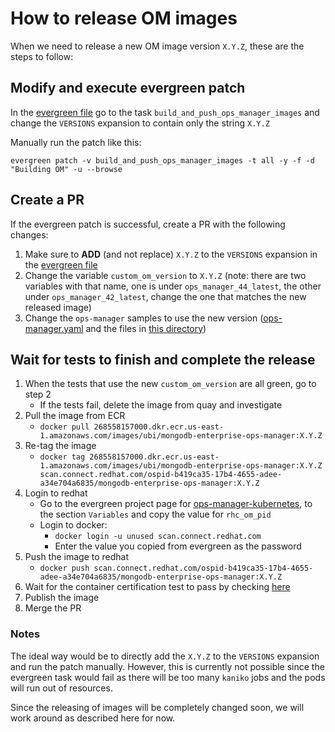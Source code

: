# How to release OM images

When we need to release a new OM image version `X.Y.Z`, these are the steps to follow:

## Modify and execute evergreen patch
In the [evergreen file](../../.evergreen.yml) go to the task `build_and_push_ops_manager_images` and change the `VERSIONS` expansion to contain only the string `X.Y.Z`

Manually run the patch like this:
```
evergreen patch -v build_and_push_ops_manager_images -t all -y -f -d "Building OM" -u --browse
```

## Create a PR
If the evergreen patch is successful, create a PR with the following changes:

1. Make sure to **ADD** (and not replace) `X.Y.Z` to the `VERSIONS` expansion in the [evergreen file](../../.evergreen.yml)
1. Change the variable `custom_om_version` to `X.Y.Z` (note: there are two variables with that name, one is under `ops_manager_44_latest`, the other under `ops_manager_42_latest`, change the one that matches the new released image)
1. Change the `ops-manager` samples to use the new version ([ops-manager.yaml](../../deploy/crds/samples/ops-manager.yaml) and the files in [this directory](../../public/samples/ops-manager))

## Wait for tests to finish and complete the release
1. When the tests that use the new `custom_om_version` are all green, go to step 2
   * If the tests fail, delete the image from quay and investigate
1. Pull the image from ECR
   * ```docker pull 268558157000.dkr.ecr.us-east-1.amazonaws.com/images/ubi/mongodb-enterprise-ops-manager:X.Y.Z```
1. Re-tag the image
   * ```docker tag 268558157000.dkr.ecr.us-east-1.amazonaws.com/images/ubi/mongodb-enterprise-ops-manager:X.Y.Z scan.connect.redhat.com/ospid-b419ca35-17b4-4655-adee-a34e704a6835/mongodb-enterprise-ops-manager:X.Y.Z```
1. Login to redhat
   * Go to the evergreen project page for [ops-manager-kubernetes](https://evergreen.mongodb.com/projects##ops-manager-kubernetes), to the section `Variables` and copy the value for `rhc_om_pid`
   * Login to docker:
     * ```docker login -u unused scan.connect.redhat.com```
     * Enter the value you copied from evergreen as the password
1. Push the image to redhat
   * ```docker push scan.connect.redhat.com/ospid-b419ca35-17b4-4655-adee-a34e704a6835/mongodb-enterprise-ops-manager:X.Y.Z```
1. Wait for the container certification test to pass by checking [here](https://connect.redhat.com/project/2207181/images)
1. Publish the image
1. Merge the PR

### Notes
The ideal way would be to directly add the `X.Y.Z` to the `VERSIONS` expansion and run the patch manually.
However, this is currently not possible since the evergreen task would fail as there will be too many `kaniko` jobs and the pods will run out of resources.

Since the releasing of images will be completely changed soon, we will work around as described here for now.
